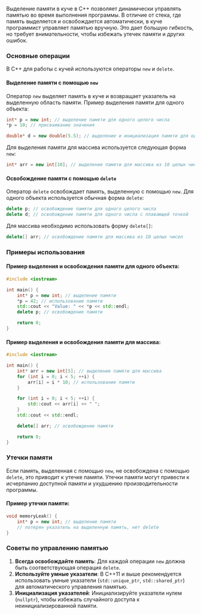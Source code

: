 Выделение памяти в куче в C++ позволяет динамически управлять памятью во время выполнения программы. В отличие от стека, где память выделяется и освобождается автоматически, в куче программист управляет памятью вручную. Это дает большую гибкость, но требует внимательности, чтобы избежать утечек памяти и других ошибок.

### Основные операции

В C++ для работы с кучей используются операторы `new` и `delete`.

#### Выделение памяти с помощью `new`

Оператор `new` выделяет память в куче и возвращает указатель на выделенную область памяти. Пример выделения памяти для одного объекта:

```cpp
int* p = new int; // выделение памяти для одного целого числа
*p = 10; // присваивание значения

double* d = new double(5.5); // выделение и инициализация памяти для одного числа с плавающей точкой
```

Для выделения памяти для массива используется следующая форма `new`:

```cpp
int* arr = new int[10]; // выделение памяти для массива из 10 целых чисел
```

#### Освобождение памяти с помощью `delete`

Оператор `delete` освобождает память, выделенную с помощью `new`. Для одного объекта используется обычная форма `delete`:

```cpp
delete p; // освобождение памяти для одного целого числа
delete d; // освобождение памяти для одного числа с плавающей точкой
```

Для массива необходимо использовать форму `delete[]`:

```cpp
delete[] arr; // освобождение памяти для массива из 10 целых чисел
```

### Примеры использования

#### Пример выделения и освобождения памяти для одного объекта:

```cpp
#include <iostream>

int main() {
    int* p = new int; // выделение памяти
    *p = 42; // использование памяти
    std::cout << "Value: " << *p << std::endl;
    delete p; // освобождение памяти

    return 0;
}
```

#### Пример выделения и освобождения памяти для массива:

```cpp
#include <iostream>

int main() {
    int* arr = new int[5]; // выделение памяти для массива
    for (int i = 0; i < 5; ++i) {
        arr[i] = i * 10; // использование памяти
    }

    for (int i = 0; i < 5; ++i) {
        std::cout << arr[i] << " ";
    }
    std::cout << std::endl;

    delete[] arr; // освобождение памяти

    return 0;
}
```

### Утечки памяти

Если память, выделенная с помощью `new`, не освобождена с помощью `delete`, это приводит к утечке памяти. Утечки памяти могут привести к исчерпанию доступной памяти и ухудшению производительности программы.

#### Пример утечки памяти:

```cpp
void memoryLeak() {
    int* p = new int; // выделение памяти
    // потерян указатель на выделенную память, нет delete
}
```

### Советы по управлению памятью

1. **Всегда освобождайте память**: Для каждой операции `new` должна быть соответствующая операция `delete`.
2. **Используйте умные указатели**: В C++11 и выше рекомендуется использовать умные указатели (`std::unique_ptr`, `std::shared_ptr`) для автоматического управления памятью.
3. **Инициализация указателей**: Инициализируйте указатели нулем (`nullptr`), чтобы избежать случайного доступа к неинициализированной памяти.

